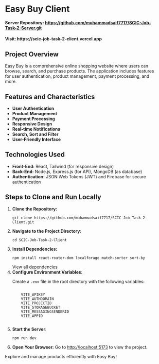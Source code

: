   <h1><strong>Easy Buy Client</strong></h1>

  <h4>Server Repository: <a href="https://github.com/muhammadsaif7717/SCIC-Job-Task-2-Server.git">https://github.com/muhammadsaif7717/SCIC-Job-Task-2-Server.git</a></h4>
  <h4>Visit: https://scic-job-task-2-client.vercel.app </h4>

  <h2><strong>Project Overview</strong></h2>
  <p>
    Easy Buy is a comprehensive online shopping website where users can browse, search, and purchase products. The application includes features for user authentication, product management, payment processing, and more.
  </p>

  <h2><strong>Features and Characteristics</strong></h2>
  <ul>
    <li><strong>User Authentication</strong></li>
    <li><strong>Product Management</strong></li>
    <li><strong>Payment Processing</strong> </li>
    <li><strong>Responsive Design</strong></li>
    <li><strong>Real-time Notifications</strong></li>
    <li><strong>Search, Sort and Filter</strong></li>
    <li><strong>User-Friendly Interface</strong></li>
  </ul>

  <h2><strong>Technologies Used</strong></h2>
  <ul>
    <li><strong>Front-End:</strong> React, Tailwind (for responsive design)</li>
    <li><strong>Back-End:</strong> Node.js, Express.js (for API), MongoDB (as database)</li>
    <li><strong>Authentication:</strong> JSON Web Tokens (JWT) and Firebase for secure authentication</li>
  </ul>

  <h2><strong>Steps to Clone and Run Locally</strong></h2>
  <ol>
    <li><strong>Clone the Repository:</strong>
      <pre><code>git clone https://github.com/muhammadsaif7717/SCIC-Job-Task-2-Client.git</code></pre>
    </li>
    <li><strong>Navigate to the Project Directory:</strong>
      <pre><code>cd SCIC-Job-Task-2-Client</code></pre>
    </li>
    <li><strong>Install Dependencies:</strong>
      <pre><code>npm install react-router-dom localforage match-sorter sort-by</code></pre>
      <a href='https://github.com/muhammadsaif7717/SCIC-Job-Task-2-Client/blob/main/package.json' target='_blank'>View all dependencies</a>
    </li>
    <li><strong>Configure Environment Variables:</strong>
      <p>Create a <code>.env</code> file in the root directory with the following variables:</p>
      <pre><code>
    VITE_APIKEY
    VITE_AUTHDOMAIN
    VITE_PROJECTID
    VITE_STORAGEBUCKET
    VITE_MESSAGINGSENDERID
    VITE_APPID
      </code></pre>
    </li>
    <li><strong>Start the Server:</strong>
      <pre><code>npm run dev</code></pre>
    </li>
    <li><strong>Open Your Browser:</strong> Go to <a href="http://localhost:5173">http://localhost:5173</a> to view the project.</li>
  </ol>

  <p>Explore and manage products efficiently with Easy Buy!</p>
